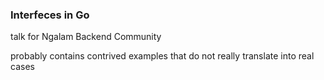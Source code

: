 ### Interfeces in Go

talk for Ngalam Backend Community

probably contains contrived examples that do not really translate into real cases
